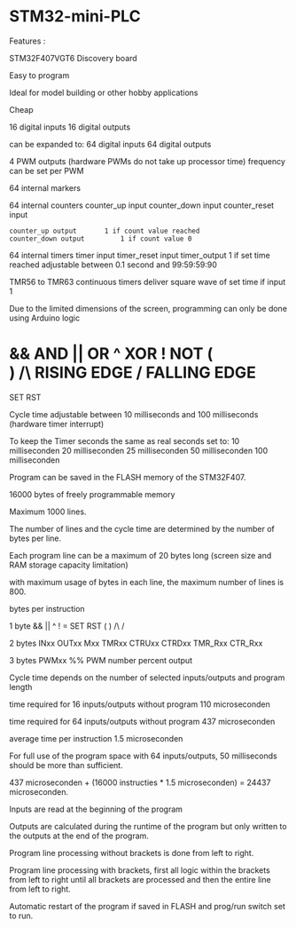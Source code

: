 # STM32-mini-PLC

Features :

STM32F407VGT6 Discovery board

Easy to program

Ideal for model building or other hobby applications

Cheap

16 digital inputs
16 digital outputs

can be expanded to:
64 digital inputs
64 digital outputs

4 PWM outputs (hardware PWMs do not take up processor time)
	frequency can be set per PWM

64 internal markers

64 internal counters
	counter_up input
	counter_down input
	counter_reset input

	counter_up output 		1 if count value reached
	counter_down output 		1 if count value 0
	
64 internal timers
	timer input
	timer_reset input
	timer_output 			1 if set time reached
	adjustable between 0.1 second and 99:59:59:90

TMR56 to TMR63 continuous timers
	deliver square wave of set time if input 1

Due to the limited dimensions of the screen, programming can only be done using Arduino logic

&&	AND
|| 	OR
^	XOR
!	NOT
(	
)
/\	RISING EDGE
\/	FALLING EDGE
=	
SET
RST

Cycle time adjustable between 10 milliseconds and 100 milliseconds (hardware timer interrupt)

To keep the Timer seconds the same as real seconds set to:
	10 milliseconden
	20 milliseconden
	25 milliseconden
	50 milliseconden
	100 milliseconden

Program can be saved in the FLASH memory of the STM32F407.

16000 bytes of freely programmable memory

Maximum 1000 lines.

The number of lines and the cycle time are determined by the number of bytes per line.

Each program line can be a maximum of 20 bytes long (screen size and RAM storage capacity limitation)

with maximum usage of bytes in each line, the maximum number of lines is 800.


bytes per instruction

1 byte
&&  ||  ^  ! =  SET  RST  (  ) /\  \/

2 bytes
INxx  OUTxx  Mxx  TMRxx  CTRUxx CTRDxx  TMR_Rxx  CTR_Rxx

3 bytes
PWMxx %% 	PWM number percent output

Cycle time depends on the number of selected inputs/outputs and program length

time required for 16 inputs/outputs without program
110 microseconden

time required for 64 inputs/outputs without program
437 microseconden

average time per instruction
1.5 microseconden

For full use of the program space with 64 inputs/outputs, 50 milliseconds should be more than sufficient.

437 microseconden + (16000 instructies * 1.5 microseconden)  = 24437 microseconden.


Inputs are read at the beginning of the program

Outputs are calculated during the runtime of the program but only written to the outputs at the end of the program.

Program line processing without brackets is done from left to right.

Program line processing with brackets, first all logic within the brackets from left to right until all brackets are processed and then the entire line from left to right.

Automatic restart of the program if saved in FLASH and prog/run switch set to run.
